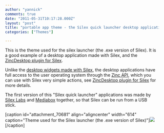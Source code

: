 ```yaml
---
author: "yannick"
comments: true
date: "2011-05-31T10:17:28.000Z"
layout: "post"
title: "portable app theme - the Silex quick launcher desktop application (mac and windows)"
categories: ["Themes"]

---
```

This is the theme used for the silex launcher (the .exe version of Silex). It is a good example of a desktop application made with Silex, and the [ZincDesktop](https://www.silexlabs.org/81290/exchange/exchange-silex/plugins/zincdesktop-plugin-your-silex-publications-on-the-desktop/)[ plugin for Silex](https://www.silexlabs.org/81290/exchange/exchange-silex/plugins/zincdesktop-plugin-your-silex-publications-on-the-desktop/).

Unlike the [desktop widgets made with Silex](https://www.silexlabs.org/1705/the-blog/build-the-widget-of-your-dreams/), the desktop applications have full access to the user operating system through the [Zinc API](http://www.multidmedia.com/support/livedocs/), which you can use with Silex very simple actions, see [ZincDesktop](https://www.silexlabs.org/81290/exchange/exchange-silex/plugins/zincdesktop-plugin-your-silex-publications-on-the-desktop/)[ plugin for Silex](https://www.silexlabs.org/81290/exchange/exchange-silex/plugins/zincdesktop-plugin-your-silex-publications-on-the-desktop/) for more details.

The first version of this "Silex quick launcher" applications was made by [Silex Labs](https://www.silexlabs.org/) and [Mediabox](http://flash.mediabox.fr/) together, so that Silex can be run from a USB stick.

[caption id="attachment_70681" align="aligncenter" width="614" caption="Theme used for the Silex launcher (the .exe version of Silex)"]![](https://www.silexlabs.org/wp-content/uploads/2011/05/silex-launcher.jpg)[/caption]


